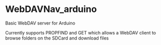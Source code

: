 # WebDAVNav_arduino
Basic WebDAV server for Arduino

Currently supports PROPFIND and GET which allows a WebDAV client to browse folders on the SDCard and download files
